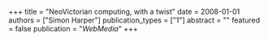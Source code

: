 +++
title = "NeoVictorian computing, with a twist"
date = 2008-01-01
authors = ["Simon Harper"]
publication_types = ["1"]
abstract = ""
featured = false
publication = "*WebMedia*"
+++


